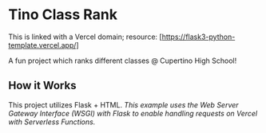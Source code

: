 # Tino Class Rank 

This is linked with a Vercel domain; resource: [https://flask3-python-template.vercel.app/]

A fun project which ranks different classes @ Cupertino High School!

## How it Works

This project utilizes Flask + HTML.
_This example uses the Web Server Gateway Interface (WSGI) with Flask to enable handling requests on Vercel with Serverless Functions._

